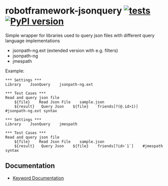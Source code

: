 # robotframework-jsonquery [![tests](https://github.com/otemek/robotframework-jsonquery/actions/workflows/robotlib.yml/badge.svg?branch=master)](https://github.com/otemek/robotframework-jsonquery/actions/workflows/robotlib.yml) [![PyPI version](https://badge.fury.io/py/robotframework-jsonquery.svg)](https://badge.fury.io/py/robotframework-jsonquery)
Simple wrapper for libraries used to query json files with different query language implementations
- jsonpath-ng.ext (extended version with e.g. filters)
- jsonpath-ng
- jmespath

Example:
```Robot Framework
*** Settings ***
Library    JsonQuery    jsonpath-ng.ext

*** Test Cases ***
Read and query json file
    ${file}    Read Json File    sample.json
    ${result}   Query Json    ${file}    friends[?(@.id>1)]    #jsonpath-ng.ext syntax

```

```Robot Framework
*** Settings ***
Library    JsonQuery    jmespath

*** Test Cases ***
Read and query json file
    ${file}    Read Json File    sample.json
    ${result}   Query Json    ${file}    friends[?id>`1`]    #jmespath syntax

```

## Documentation
-   [Keyword Documentation](https://otemek.github.io/robotframework-jsonquery/JsonQuery.html)
